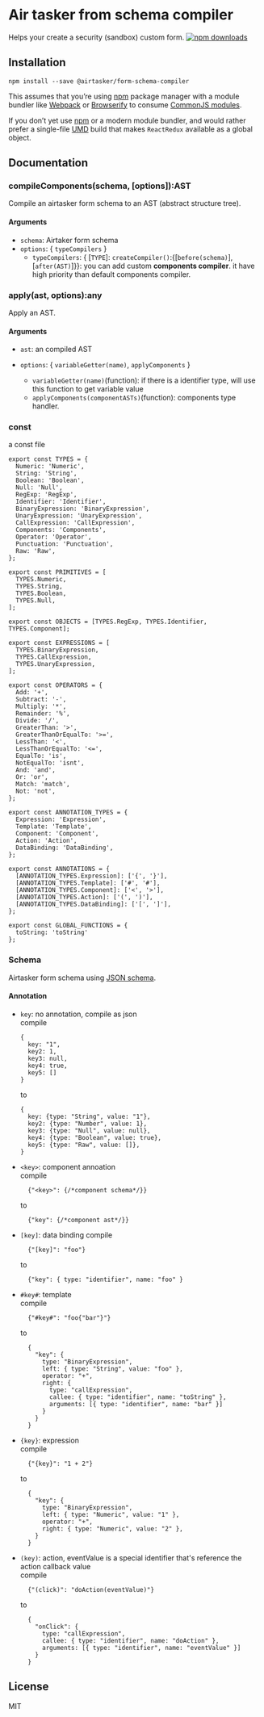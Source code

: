 # Air tasker from schema compiler

Helps your create a security (sandbox) custom form.
[![npm downloads](https://img.shields.io/npm/dm/@airtasker/form-schema-compiler.svg?style=flat-square)](https://www.npmjs.com/package/@airtasker/form-schema-compiler)

## Installation

```
npm install --save @airtasker/form-schema-compiler
```

This assumes that you’re using [npm](http://npmjs.com/) package manager with a module bundler like [Webpack](https://webpack.js.org/) or [Browserify](http://browserify.org/) to consume [CommonJS modules](http://webpack.github.io/docs/commonjs.html).

If you don’t yet use [npm](http://npmjs.com/) or a modern module bundler, and would rather prefer a single-file [UMD](https://github.com/umdjs/umd) build that makes `ReactRedux` available as a global object.

## Documentation

### compileComponents(schema, [options]):AST

Compile an airtasker form schema to an AST (abstract structure tree).

#### Arguments

* `schema`: Airtaker form schema
* `options`: { `typeCompilers` }
  * `typeCompilers`: { [`TYPE`]: `createCompiler()`:{[`before(schema)`], [`after(AST)`]}}: you can add custom **components compiler**. it have high priority than default components compiler.

### apply(ast, options):any

Apply an AST.

#### Arguments

* `ast`: an compiled AST

* `options`: { `variableGetter(name)`, `applyComponents` }

  * `variableGetter(name)`(function): if there is a identifier type, will use this function to get variable value
  * `applyComponents(componentASTs)`(function): components type handler.

### const

a const file

```
export const TYPES = {
  Numeric: 'Numeric',
  String: 'String',
  Boolean: 'Boolean',
  Null: 'Null',
  RegExp: 'RegExp',
  Identifier: 'Identifier',
  BinaryExpression: 'BinaryExpression',
  UnaryExpression: 'UnaryExpression',
  CallExpression: 'CallExpression',
  Components: 'Components',
  Operator: 'Operator',
  Punctuation: 'Punctuation',
  Raw: 'Raw',
};

export const PRIMITIVES = [
  TYPES.Numeric,
  TYPES.String,
  TYPES.Boolean,
  TYPES.Null,
];

export const OBJECTS = [TYPES.RegExp, TYPES.Identifier, TYPES.Component];

export const EXPRESSIONS = [
  TYPES.BinaryExpression,
  TYPES.CallExpression,
  TYPES.UnaryExpression,
];

export const OPERATORS = {
  Add: '+',
  Subtract: '-',
  Multiply: '*',
  Remainder: '%',
  Divide: '/',
  GreaterThan: '>',
  GreaterThanOrEqualTo: '>=',
  LessThan: '<',
  LessThanOrEqualTo: '<=',
  EqualTo: 'is',
  NotEqualTo: 'isnt',
  And: 'and',
  Or: 'or',
  Match: 'match',
  Not: 'not',
};

export const ANNOTATION_TYPES = {
  Expression: 'Expression',
  Template: 'Template',
  Component: 'Component',
  Action: 'Action',
  DataBinding: 'DataBinding',
};

export const ANNOTATIONS = {
  [ANNOTATION_TYPES.Expression]: ['{', '}'],
  [ANNOTATION_TYPES.Template]: ['#', '#'],
  [ANNOTATION_TYPES.Component]: ['<', '>'],
  [ANNOTATION_TYPES.Action]: ['(', ')'],
  [ANNOTATION_TYPES.DataBinding]: ['[', ']'],
};

export const GLOBAL_FUNCTIONS = {
  toString: 'toString'
};
```

### Schema

Airtasker form schema using [JSON schema](http://json-schema.org/).

#### Annotation

* `key`: no annotation, compile as json  
  compile
  ```
  {
    key: "1",
    key2: 1,
    key3: null,
    key4: true,
    key5: []
  }
  ```
  to
  ```
  {
    key: {type: "String", value: "1"},
    key2: {type: "Number", value: 1},
    key3: {type: "Null", value: null},
    key4: {type: "Boolean", value: true},
    key5: {type: "Raw", value: []},
  }
  ```
* `<key>`: component annoation  
  compile

  ```
    {"<key>": {/*component schema*/}}
  ```

  to

  ```
    {"key": {/*component ast*/}}
  ```

* `[key]`: data binding
  compile
  ```
    {"[key]": "foo"}
  ```
  to
  ```
    {"key": { type: "identifier", name: "foo" }
  ```
* `#key#`: template  
  compile
  ```
    {"#key#": "foo{"bar"}"}
  ```
  to
  ```
    {
      "key": {
        type: "BinaryExpression",
        left: { type: "String", value: "foo" },
        operator: "+",
        right: {
          type: "callExpression",
          callee: { type: "identifier", name: "toString" },
          arguments: [{ type: "identifier", name: "bar" }]
        }
      }
    }
  ```
* `{key}`: expression  
  compile
  ```
    {"{key}": "1 + 2"}
  ```
  to
  ```
    {
      "key": {
        type: "BinaryExpression",
        left: { type: "Numeric", value: "1" },
        operator: "+",
        right: { type: "Numeric", value: "2" },
      }
    }
  ```
* `(key)`: action, eventValue is a special identifier that's reference the action callback value  
  compile
  ```
    {"(click)": "doAction(eventValue)"}
  ```
  to
  ```
    {
      "onClick": {
        type: "callExpression",
        callee: { type: "identifier", name: "doAction" },
        arguments: [{ type: "identifier", name: "eventValue" }]
      }
    }
  ```

## License

MIT
